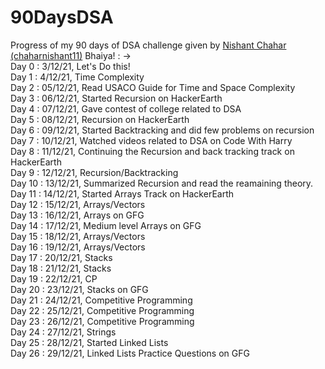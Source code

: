 # 90DaysDSA
Progress of my 90 days of DSA challenge given by [Nishant Chahar (chaharnishant11)](https://github.com/chaharnishant11) Bhaiya! : ->
<br>
Day 0 : 3/12/21, Let's Do this!<br>
Day 1 : 4/12/21, Time Complexity<br>
Day 2 : 05/12/21, Read USACO Guide for Time and Space Complexity<br>
Day 3 : 06/12/21, Started Recursion on HackerEarth<br>
Day 4 : 07/12/21, Gave contest of college related to DSA<br>
Day 5 : 08/12/21, Recursion on HackerEarth<br>
Day 6 : 09/12/21, Started Backtracking and did few problems on recursion<br>
Day 7 : 10/12/21, Watched videos related to DSA on Code With Harry<br>
Day 8 : 11/12/21, Continuing the Recursion and back tracking track on HackerEarth
<br>Day 9 : 12/12/21, Recursion/Backtracking<br>
Day 10 : 13/12/21, Summarized Recursion and read the reamaining theory.<br>
Day 11 : 14/12/21, Started Arrays Track on HackerEarth<br>
Day 12 : 15/12/21, Arrays/Vectors<br>
Day 13 : 16/12/21, Arrays on GFG<br>
Day 14 : 17/12/21, Medium level Arrays on GFG<br>
Day 15 : 18/12/21, Arrays/Vectors<br>
Day 16 : 19/12/21, Arrays/Vectors<br>
Day 17 : 20/12/21, Stacks<br>
Day 18 : 21/12/21, Stacks<br>
Day 19 : 22/12/21, CP<br>
Day 20 : 23/12/21, Stacks on GFG<br>
Day 21 : 24/12/21, Competitive Programming<br>
Day 22 : 25/12/21, Competitive Programming<br>
Day 23 : 26/12/21, Competitive Programming<br>
Day 24 : 27/12/21, Strings<br>
Day 25 : 28/12/21, Started Linked Lists<br>
Day 26 : 29/12/21, Linked Lists Practice Questions on GFG<br>

